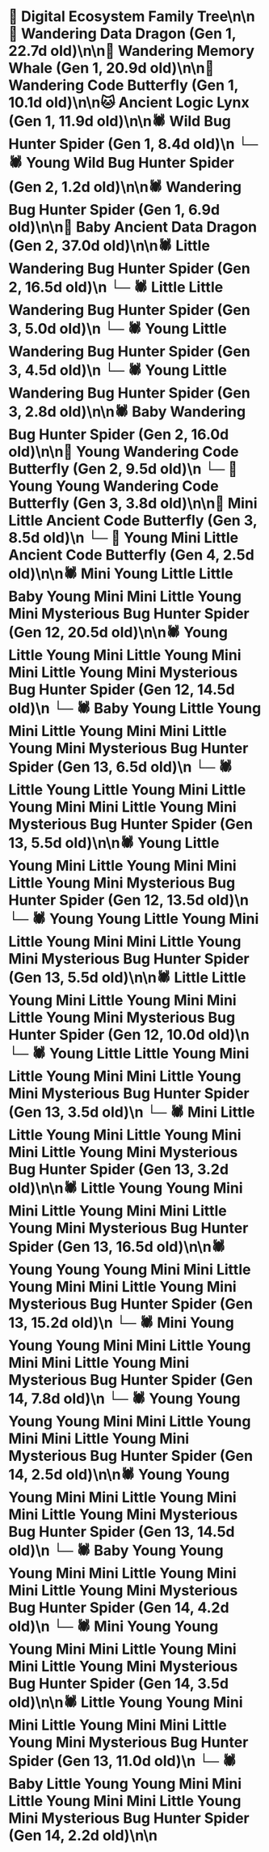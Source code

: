 # 🌳 Digital Ecosystem Family Tree\n\n🐉 Wandering Data Dragon (Gen 1, 22.7d old)\n\n🐋 Wandering Memory Whale (Gen 1, 20.9d old)\n\n🦋 Wandering Code Butterfly (Gen 1, 10.1d old)\n\n🐱 Ancient Logic Lynx (Gen 1, 11.9d old)\n\n🕷️ Wild Bug Hunter Spider (Gen 1, 8.4d old)\n  └─ 🕷️ Young Wild Bug Hunter Spider (Gen 2, 1.2d old)\n\n🕷️ Wandering Bug Hunter Spider (Gen 1, 6.9d old)\n\n🐉 Baby Ancient Data Dragon (Gen 2, 37.0d old)\n\n🕷️ Little Wandering Bug Hunter Spider (Gen 2, 16.5d old)\n  └─ 🕷️ Little Little Wandering Bug Hunter Spider (Gen 3, 5.0d old)\n  └─ 🕷️ Young Little Wandering Bug Hunter Spider (Gen 3, 4.5d old)\n  └─ 🕷️ Young Little Wandering Bug Hunter Spider (Gen 3, 2.8d old)\n\n🕷️ Baby Wandering Bug Hunter Spider (Gen 2, 16.0d old)\n\n🦋 Young Wandering Code Butterfly (Gen 2, 9.5d old)\n  └─ 🦋 Young Young Wandering Code Butterfly (Gen 3, 3.8d old)\n\n🦋 Mini Little Ancient Code Butterfly (Gen 3, 8.5d old)\n  └─ 🦋 Young Mini Little Ancient Code Butterfly (Gen 4, 2.5d old)\n\n🕷️ Mini Young Little Little Baby Young Mini Mini Little Young Mini Mysterious Bug Hunter Spider (Gen 12, 20.5d old)\n\n🕷️ Young Little Young Mini Little Young Mini Mini Little Young Mini Mysterious Bug Hunter Spider (Gen 12, 14.5d old)\n  └─ 🕷️ Baby Young Little Young Mini Little Young Mini Mini Little Young Mini Mysterious Bug Hunter Spider (Gen 13, 6.5d old)\n  └─ 🕷️ Little Young Little Young Mini Little Young Mini Mini Little Young Mini Mysterious Bug Hunter Spider (Gen 13, 5.5d old)\n\n🕷️ Young Little Young Mini Little Young Mini Mini Little Young Mini Mysterious Bug Hunter Spider (Gen 12, 13.5d old)\n  └─ 🕷️ Young Young Little Young Mini Little Young Mini Mini Little Young Mini Mysterious Bug Hunter Spider (Gen 13, 5.5d old)\n\n🕷️ Little Little Young Mini Little Young Mini Mini Little Young Mini Mysterious Bug Hunter Spider (Gen 12, 10.0d old)\n  └─ 🕷️ Young Little Little Young Mini Little Young Mini Mini Little Young Mini Mysterious Bug Hunter Spider (Gen 13, 3.5d old)\n  └─ 🕷️ Mini Little Little Young Mini Little Young Mini Mini Little Young Mini Mysterious Bug Hunter Spider (Gen 13, 3.2d old)\n\n🕷️ Little Young Young Mini Mini Little Young Mini Mini Little Young Mini Mysterious Bug Hunter Spider (Gen 13, 16.5d old)\n\n🕷️ Young Young Young Mini Mini Little Young Mini Mini Little Young Mini Mysterious Bug Hunter Spider (Gen 13, 15.2d old)\n  └─ 🕷️ Mini Young Young Young Mini Mini Little Young Mini Mini Little Young Mini Mysterious Bug Hunter Spider (Gen 14, 7.8d old)\n  └─ 🕷️ Young Young Young Young Mini Mini Little Young Mini Mini Little Young Mini Mysterious Bug Hunter Spider (Gen 14, 2.5d old)\n\n🕷️ Young Young Young Mini Mini Little Young Mini Mini Little Young Mini Mysterious Bug Hunter Spider (Gen 13, 14.5d old)\n  └─ 🕷️ Baby Young Young Young Mini Mini Little Young Mini Mini Little Young Mini Mysterious Bug Hunter Spider (Gen 14, 4.2d old)\n  └─ 🕷️ Mini Young Young Young Mini Mini Little Young Mini Mini Little Young Mini Mysterious Bug Hunter Spider (Gen 14, 3.5d old)\n\n🕷️ Little Young Young Mini Mini Little Young Mini Mini Little Young Mini Mysterious Bug Hunter Spider (Gen 13, 11.0d old)\n  └─ 🕷️ Baby Little Young Young Mini Mini Little Young Mini Mini Little Young Mini Mysterious Bug Hunter Spider (Gen 14, 2.2d old)\n\n